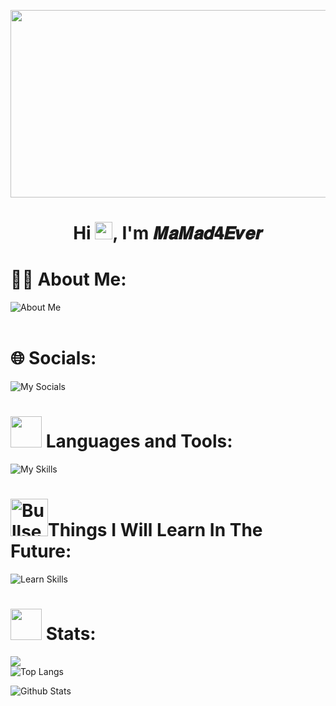 <img src="https://media.giphy.com/media/v1.Y2lkPTc5MGI3NjExcHAyYXpua2t1c3hhZzFjZXhrbjB3ank5cGl5dnh1eWJwYjVqZzd5diZlcD12MV9pbnRlcm5hbF9naWZfYnlfaWQmY3Q9Zw/MVuTi2LcjWTew/giphy.gif" width="1000" height="300"></img>

<h1 align="center">
   <a herf="https://github.com/MaMad4Ever"> Hi <img src="https://media.giphy.com/media/hvRJCLFzcasrR4ia7z/giphy.gif" width="28">, I'm 𝑴𝒂𝑴𝒂𝒅𝟒𝑬𝒗𝒆𝒓
 </h1>
    
# 👨‍💻 About Me:
![About Me](https://readme-typing-svg.demolab.com?font=Fira+Code&weight=700&size=16&pause=200&color=E1E1E1&width=435&lines=A+Web+Application+Developer;Bug+Hunter+and+I+work+in+the+security+field)<br><br>

# 🌐 Socials:
![My Socials](https://skillicons.dev/icons?i=discord,github,gitlab,linkedin,instagram,gmail,&theme=dark)

# <img src="https://media2.giphy.com/media/QssGEmpkyEOhBCb7e1/giphy.gif?cid=ecf05e47a0n3gi1bfqntqmob8g9aid1oyj2wr3ds3mg700bl&rid=giphy.gif" height="50px"> Languages and Tools:

![My Skills](https://skillicons.dev/icons?i=cs,javascript,python,regex,flask,django,fastapi,selenium,sqlite,html,css,git,mysql,wordpress,mongodb,postman,linux,bash,obsidian&theme=dark)
# <img src="https://user-images.githubusercontent.com/74038190/216122069-5b8169d7-1d8e-4a13-b245-a8e4176c99f8.png" alt="Bullseye" width="60" />Things I Will Learn In The Future:
![Learn Skills](https://skillicons.dev/icons?i=golang,rust,php,laravel,redux,redis,electron,vuejs,nextjs,expressjs,graphql,tailwind,bootstrap,arch,docker,nginx&theme=dark)

# <img src="https://media.giphy.com/media/iY8CRBdQXODJSCERIr/giphy.gif" width="50"> Stats:
![](https://github-readme-stats.vercel.app/api?username=MaMad4ever&theme=dark&include_all_commits=true&count_private=true&show_icons=true&icon_color=434d58)<br/>
![Top Langs](https://github-readme-stats.vercel.app/api/top-langs/?username=MaMad4ever&theme=dark&include_all_commits=true&count_private=true&layout=compact) <br/>



<img src="https://raw.githubusercontent.com/mayhemantt/mayhemantt/Update/svg/Bottom.svg" alt="Github Stats" />

<!-- Ends -->
